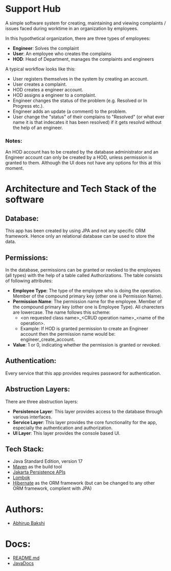 # Support Hub

A simple software system for creating, maintaining and viewing complaints / issues faced during worktime in an organization by employees. 

In this hypothetical organization, there are three types of employees:
* **Engineer**: Solves the complaint
* **User**: An employee who creates the complains
* **HOD**: Head of Department, manages the complaints and engineers

A typical workflow looks like this:
* User registers themselves in the system by creating an account.
* User creates a complaint.
* HOD creates a engineer account.
* HOD assigns a engineer to a complaint.
* Engineer changes the status of the problem (e.g. Resolved or In Progress etc.).
* Engineer adds an update (a comment) to the problem.
* User change the "status" of their complains to "Resolved" (or what ever name it is that indecates it has been resolved) if it gets resolvd without the help of an engineer.

### Notes:
An HOD account has to be created by the database administrator and an Engineer account can only be created by a HOD, unless permission is granted to them. Although the UI does not have any options for this at this moment.

# Architecture and Tech Stack of the software

## Database:
This app has been created by using JPA and not any specific ORM framework. Hence only an relational database can be used to store the data.

## Permissions:
In the database, permissions can be granted or revoked to the employees (all types) with the help of a table called Authorizations. The table consists of following attributes:
* **Employee Type**: The type of the employee who is doing the operation. Member of the compound primary key (other one is Permission Name).
* **Permission Name**: The permission name for the employee. Member of the compound primary key (other one is Employee Type). All charecters are lowercase. The name follows this scheme:
    * \<on requested class name\>\_\<CRUD operation name\>_\<name of the operation\>.
    * Example: If HOD is granted permission to create an Engineer account then the permission name would be: engineer_create_account.
* **Value**: 1 or 0, indicating whether the permission is granted or revoked.

## Authentication:
Every service that this app provides requires password for authentication.

## Abstruction Layers:
There are three abstruction layers:
* **Persistence Layer**: This layer provides access to the database through various interfaces.
* **Service Layer**: This layer provides the core functionality for the app, especially the authentication and authorization.
* **UI Layer**: This layer provides the console based UI.

## Tech Stack:
* Java Standard Edition, version 17
* [Maven](https://maven.apache.org/) as the build tool
* [Jakarta Persistence APIs](https://jakarta.ee/specifications/persistence/3.0/)
* [Lombok](https://projectlombok.org/)
* [Hibernate](https://hibernate.org/) as the ORM framework (but can be changed to any other ORM framework, complient with JPA)

# Authors:
* [Abhirup Bakshi](https://github.com/abhirupbakshi)

# Docs:
* [README.md](https://github.com/abhirupbakshi/Support-Hub/blob/main/README.md)
* [JavaDocs](https://docs.oracle.com/javase/8/docs/api/)

